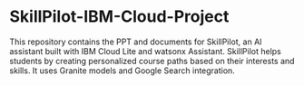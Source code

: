 # SkillPilot-IBM-Cloud-Project
This repository contains the PPT and documents for SkillPilot, an AI assistant built with IBM Cloud Lite and watsonx Assistant. SkillPilot helps students by creating personalized course paths based on their interests and skills. It uses Granite models and Google Search integration.
